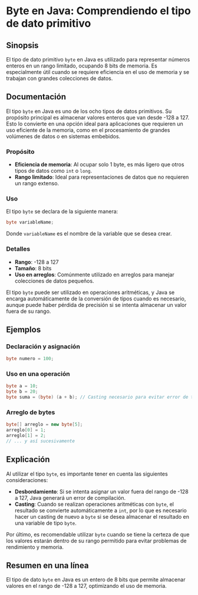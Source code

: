 <!--
Meta Description: # Byte en Java: Comprendiendo el tipo de dato primitivo ## Sinopsis El tipo de dato primitivo `byte` en Java es utilizado para representar números ent...
Meta Keywords: byte, java, tipo, rango, que
-->

# Byte en Java: Comprendiendo el tipo de dato primitivo

## Sinopsis
El tipo de dato primitivo `byte` en Java es utilizado para representar números enteros en un rango limitado, ocupando 8 bits de memoria. Es especialmente útil cuando se requiere eficiencia en el uso de memoria y se trabajan con grandes colecciones de datos.

## Documentación
El tipo `byte` en Java es uno de los ocho tipos de datos primitivos. Su propósito principal es almacenar valores enteros que van desde -128 a 127. Esto lo convierte en una opción ideal para aplicaciones que requieren un uso eficiente de la memoria, como en el procesamiento de grandes volúmenes de datos o en sistemas embebidos. 

### Propósito
- **Eficiencia de memoria**: Al ocupar solo 1 byte, es más ligero que otros tipos de datos como `int` o `long`.
- **Rango limitado**: Ideal para representaciones de datos que no requieren un rango extenso.

### Uso
El tipo `byte` se declara de la siguiente manera:
```java
byte variableName;
```
Donde `variableName` es el nombre de la variable que se desea crear.

### Detalles
- **Rango**: -128 a 127
- **Tamaño**: 8 bits
- **Uso en arreglos**: Comúnmente utilizado en arreglos para manejar colecciones de datos pequeños.
  
El tipo `byte` puede ser utilizado en operaciones aritméticas, y Java se encarga automáticamente de la conversión de tipos cuando es necesario, aunque puede haber pérdida de precisión si se intenta almacenar un valor fuera de su rango.

## Ejemplos
### Declaración y asignación
```java
byte numero = 100;
```

### Uso en una operación
```java
byte a = 10;
byte b = 20;
byte suma = (byte) (a + b); // Casting necesario para evitar error de tipo
```

### Arreglo de bytes
```java
byte[] arreglo = new byte[5];
arreglo[0] = 1;
arreglo[1] = 2;
// ... y así sucesivamente
```

## Explicación
Al utilizar el tipo `byte`, es importante tener en cuenta las siguientes consideraciones:
- **Desbordamiento**: Si se intenta asignar un valor fuera del rango de -128 a 127, Java generará un error de compilación. 
- **Casting**: Cuando se realizan operaciones aritméticas con `byte`, el resultado se convierte automáticamente a `int`, por lo que es necesario hacer un casting de nuevo a `byte` si se desea almacenar el resultado en una variable de tipo `byte`.
  
Por último, es recomendable utilizar `byte` cuando se tiene la certeza de que los valores estarán dentro de su rango permitido para evitar problemas de rendimiento y memoria.

## Resumen en una línea
El tipo de dato `byte` en Java es un entero de 8 bits que permite almacenar valores en el rango de -128 a 127, optimizando el uso de memoria.